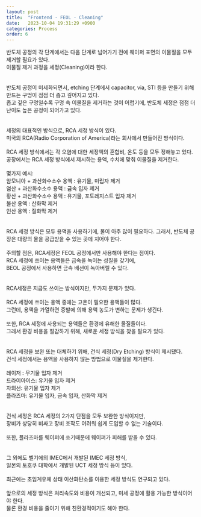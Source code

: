 ```yaml
---
layout: post
title:  "Frontend - FEOL - Cleaning"
date:   2023-10-04 19:31:29 +0900
categories: Process
order: 6
---
```


반도체 공정의 각 단계에서는 다음 단계로 넘어가기 전에 웨이퍼 표면의 이물질을 모두 제거할 필요가 있다.<br>
이물질 제거 과정을 세정(Cleaning)이라 한다.<br>
<br>
<br>
반도체 공정이 미세화되면서, etching 단계에서 capacitor, via, STI 등을 만들기 위해 만드는 구멍이 점점 더 좁고 깊어지고 있다.<br>
좁고 깊은 구멍일수록 구멍 속 이물질을 제거하는 것이 어렵기에, 반도체 세정은 점점 더 난이도 높은 공정이 되어가고 있다.<br>
<br>
<br>
세정의 대표적인 방식으로, RCA 세정 방식이 있다.<br>
미국의 RCA(Radio Corporation of America)라는 회사에서 만들어진 방식이다.<br>
<br>
RCA 세정 방식에서는 각 오염에 대한 세정액의 혼합비, 온도 등을 모두 정해놓고 있다.<br>
공장에서는 RCA 세정 방식에서 제시하는 용액, 수치에 맞춰 이물질을 제거한다.<br>
<br>
몇가지 예시:<br>
암모니아 + 과산화수소수 용액 : 유기물, 미립자 제거<br>
염산 + 과산화수소수 용액 : 금속 입자 제거<br>
황산 + 과산화수소수 용액 : 유기물, 포토레지스트 입자 제거<br>
불산 용액 : 산화막 제거<br>
인산 용액 : 질화막 제거<br>
<br>
<br>
RCA 세정 방식은 모두 용액을 사용하기에, 물이 아주 많이 필요하다.
그래서, 반도체 공장은 대량의 물을 공급받을 수 있는 곳에 지어야 한다.
<br>
<br>
주의할 점은, RCA세정은 FEOL 공정에서만 사용해야 한다는 점이다.<br>
RCA 세정에 쓰이는 용액들은 금속을 녹이는 성질을 갖기에,<br>
BEOL 공정에서 사용하면 금속 배선이 녹아버릴 수 있다.<br>
<br>
<br>
RCA세정은 지금도 쓰이는 방식이지만, 두가지 문제가 있다.<br>
<br>
RCA 세정에 쓰이는 용액 중에는 고온이 필요한 용액들이 많다.<br>
그런데, 용액을 가열하면 증발에 의해 용액 농도가 변하는 문제가 생긴다.<br>
<br>
또한, RCA 세정에 사용되는 용액들은 환경에 유해한 물질들이다.<br>
그래서 환경 비용을 절감하기 위해, 새로운 세정 방식을 찾을 필요가 있다.<br>
<br>
<br>
RCA 세정을 보완 또는 대체하기 위해, 건식 세정(Dry Etching) 방식이 제시됐다.<br>
건식 세정에서는 용액을 사용하지 않는 방법으로 이물질을 제거한다.<br>
<br>
레이저 : 무기물 입자 제거<br>
드라이아이스: 유기물 입자 제거<br>
자외선: 유기물 입자 제거<br>
플라즈마: 유기물 입자, 금속 입자, 산화막 제거<br>
<br>
<br>
건식 세정은 RCA 세정의 2가지 단점을 모두 보완한 방식이지만,<br>
장비가 상당히 비싸고 장비 조작도 어려워 쉽게 도입할 수 없는 기술이다.<br>
<br>
또한, 플라즈마를 웨이퍼에 쏘기때문에 웨이퍼가 피해를 받을 수 있다.<br>
<br>
<br>
그 외에도 벨기에의 IMEC에서 개발된 IMEC 세정 방식,<br>
일본의 토호쿠 대학에서 개발된 UCT 세정 방식 등이 있다.<br>
<br>
최근에는 초임계유체 상태 이산화탄소를 이용한 세정 방식도 연구되고 있다.<br>
<br>
앞으로의 세정 방식은 처리속도와 비용이 개선되고, 미세 공정에 활용 가능한 방식이어야 한다.<br>
물론 환경 비용을 줄이기 위해 친환경적이기도 해야 한다.<br>